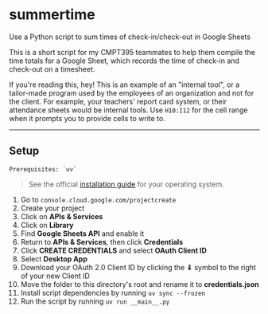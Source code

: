 # summertime
Use a Python script to sum times of check-in/check-out in Google Sheets

This is a short script for my CMPT395 teammates to help them compile the time totals for a Google Sheet, which records the time of check-in and check-out on a timesheet.

If you're reading this, hey! This is an example of an "internal tool", or a tailor-made program used by the employees of an organization and not for the client.
For example, your teachers' report card system, or their attendance sheets would be internal tools.
Use `H10:I12` for the cell range when it prompts you to provide cells to write to.

---

## Setup

```
Prerequisites: `uv`
```
> See the official [installation guide](https://docs.astral.sh/uv/#installation) for your operating system.

1. Go to `console.cloud.google.com/projectcreate`
2. Create your project
3. Click on **APIs & Services**
4. Click on **Library**
5. Find **Google Sheets API** and enable it
6. Return to **APIs & Services**, then click **Credentials**
7. Click **CREATE CREDENTIALS** and select **OAuth Client ID**
8. Select **Desktop App**
9. Download your OAuth 2.0 Client ID by clicking the **⇓** symbol to the right of your new Client ID
10. Move the folder to this directory's root and rename it to **credentials.json**
11. Install script dependencies by running `uv sync --frozen`
12. Run the script by running `uv run __main__.py`